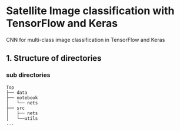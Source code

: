 # Satellite Image classification with TensorFlow and Keras

CNN for multi-class image classification in TensorFlow and Keras

## 1. Structure of directories
### sub directories
<p>

```
Top
├── data
├── notebook
│   └── nets
├── src
│   ├── nets
│   └──utils 
...
```
</p>

